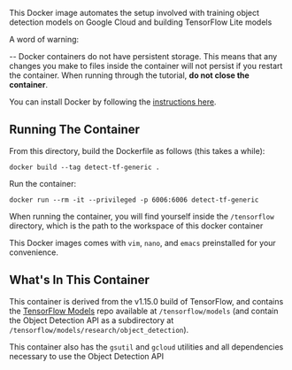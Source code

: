 This Docker image automates the setup involved with training
object detection models on Google Cloud and building TensorFlow Lite models

A word of warning:

-- Docker containers do not have persistent storage. This means that any changes
   you make to files inside the container will not persist if you restart
   the container. When running through the tutorial,
   **do not close the container**.

You can install Docker by following the [instructions here](
https://docs.docker.com/install/).

## Running The Container

From this directory, build the Dockerfile as follows (this takes a while):

```
docker build --tag detect-tf-generic .
```

Run the container:

```
docker run --rm -it --privileged -p 6006:6006 detect-tf-generic
```

When running the container, you will find yourself inside the `/tensorflow`
directory, which is the path to the workspace of this docker container

This Docker images comes with `vim`, `nano`, and `emacs` preinstalled for your
convenience.

## What's In This Container

This container is derived from the v1.15.0 build of TensorFlow, and contains the
[TensorFlow Models](https://github.com/tensorflow/models) repo available at
`/tensorflow/models` (and contain the Object Detection API as a subdirectory
at `/tensorflow/models/research/object_detection`).

This container also has the `gsutil` and `gcloud` utilities and all dependencies necessary to use the Object Detection API
